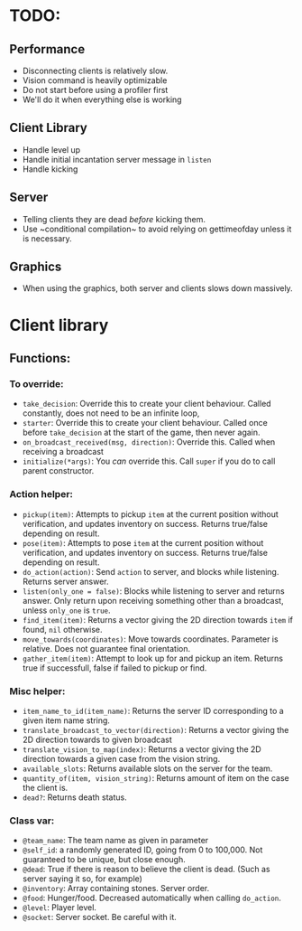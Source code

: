 # TODO:
## Performance
- Disconnecting clients is relatively slow. 
- Vision command is heavily optimizable
- Do not start before using a profiler first
- We'll do it when everything else is working

## Client Library
- Handle level up
- Handle initial incantation server message in `listen`
- Handle kicking

## Server
- Telling clients they are dead *before* kicking them. 
- Use \~conditional compilation\~ to avoid relying on gettimeofday unless it is necessary.

## Graphics
- When using the graphics, both server and clients slows down massively.

# Client library
## Functions:

### To override:
- `take_decision`: Override this to create your client behaviour. Called constantly, does not need to be an infinite loop,
- `starter`: Override this to create your client behaviour. Called once before `take_decision` at the start of the game, then never again.
- `on_broadcast_received(msg, direction)`: Override this. Called when receiving a broadcast
- `initialize(*args)`: You *can* override this. Call `super` if you do to call parent constructor.

### Action helper:
- `pickup(item)`: Attempts to pickup `item` at the current position without verification, and updates inventory on success. Returns true/false depending on result.
- `pose(item)`:  Attempts to pose `item` at the current position without verification, and updates inventory on success. Returns true/false depending on result.
- `do_action(action)`: Send `action` to server, and blocks while listening. Returns server answer.
- `listen(only_one = false)`: Blocks while listening to server and returns answer. Only return upon receiving something other than a broadcast, unless `only_one` is `true`.
- `find_item(item)`: Returns a vector giving the 2D direction towards `item` if found, `nil` otherwise.
- `move_towards(coordinates)`: Move towards coordinates. Parameter is relative. Does not guarantee final orientation.
- `gather_item(item)`: Attempt to look up for and pickup an item. Returns true if successfull, false if failed to pickup or find.

### Misc helper:
- `item_name_to_id(item_name)`: Returns the server ID corresponding to a given item name string.
- `translate_broadcast_to_vector(direction)`: Returns a vector giving the 2D direction towards to given broadcast
- `translate_vision_to_map(index)`: Returns a vector giving the 2D direction towards a given case from the vision string.
- `available_slots`: Returns available slots on the server for the team.
- `quantity_of(item, vision_string)`: Returns amount of item on the case the client is.
- `dead?`: Returns death status.

### Class var:
- `@team_name`: The team name as given in parameter
- `@self_id`: a randomly generated ID, going from 0 to 100,000. Not guaranteed to be unique, but close enough.
- `@dead`: True if there is reason to believe the client is dead. (Such as server saying it so, for example)
- `@inventory`: Array containing stones. Server order. 
- `@food`: Hunger/food. Decreased automatically when calling `do_action`.
- `@level`: Player level.
- `@socket`: Server socket. Be careful with it.
